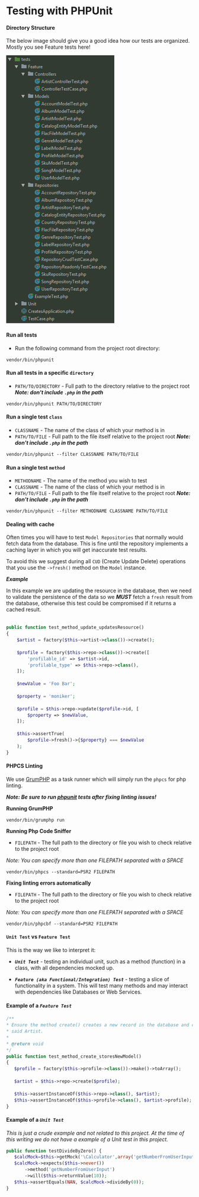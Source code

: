 # Testing with PHPUnit

#### Directory Structure
 
 The below image should give you a good idea how our tests are organized. Mostly you see Feature 
 tests here!
 
 ![](../images/tests_dir_structure.png)
 
#### Run all tests
 * Run the following command from the project root directory:
```
vendor/bin/phpunit
```

#### Run all tests in a specific `directory`
 * `PATH/TO/DIRECTORY` - Full path to the directory relative to the project root
 ***Note: don't include `.php` in the path***
```
vendor/bin/phpunit PATH/TO/DIRECTORY 
```

#### Run a single test `class`
 * `CLASSNAME` - The name of the class of which your method is in
 * `PATH/TO/FILE` - Full path to the file itself relative to the project root
 ***Note: don't include `.php` in the path***
```
vendor/bin/phpunit --filter CLASSNAME PATH/TO/FILE 
```

#### Run a single test `method`
 * `METHODNAME` - The name of the method you wish to test
 * `CLASSNAME` - The name of the class of which your method is in
 * `PATH/TO/FILE` - Full path to the file itself relative to the project root
 ***Note: don't include `.php` in the path***
``` 
vendor/bin/phpunit --filter METHODNAME CLASSNAME PATH/TO/FILE
```

#### Dealing with cache
Often times you will have to test `Model Repositories` that normally would fetch data from the 
database. This is fine until the repository implements a caching layer in which you will get
inaccurate test results.

To avoid this we suggest during all `CUD` (Create Update Delete) operations that you use the 
`->fresh()` method on the `Model` instance.

***Example***

In this example we are updating the resource in the database, then we need to validate the 
persistence of the data so we ***MUST*** fetch a `fresh` result from the database, otherwise this
test could be compromised if it returns a cached result.
 
```php

public function test_method_update_updatesResource()
{
    $artist = factory($this->artist->class())->create();

    $profile = factory($this->repo->class())->create([
        'profilable_id' => $artist->id,
        'profilable_type' => $this->repo->class(),
    ]);

    $newValue = 'Foo Bar';

    $property = 'moniker';

    $profile = $this->repo->update($profile->id, [
        $property => $newValue,
    ]);

    $this->assertTrue(
        $profile->fresh()->{$property} === $newValue
    );
}
```

#### PHPCS Linting
We use [GrumPHP](https://github.com/phpro/grumphp/blob/master/README.md) as a task runner which will simply run the 
`phpcs` for php linting.

***Note: Be sure to run [phpunit](#phpunit-run-all-tests) tests after fixing linting issues!***

**Running GrumPHP**
```
vendor/bin/grumphp run
```

**Running Php Code Sniffer**
 * `FILEPATH` - The full path to the directory or file you wish to check relative to the project root
 
 *Note: You can specify more than one FILEPATH separated with a SPACE*
```
vendor/bin/phpcs --standard=PSR2 FILEPATH
```

**Fixing linting errors automatically**
 * `FILEPATH` - The full path to the directory or file you wish to check relative to the project root
 
 *Note: You can specify more than one FILEPATH separated with a SPACE*
```
vendor/bin/phpcbf --standard=PSR2 FILEPATH 
```

#### `Unit Test` vs `Feature Test`
 
 This is the way we like to interpret it:
 
 * ***`Unit Test`*** - testing an individual unit, such as a method (function) in a class, with all 
 dependencies mocked up.
 
 * ***`Feature (aka Functional/Integration) Test`*** - testing a slice of functionality in a system. 
 This will test many methods and may interact with dependencies like Databases or Web Services.
 
 #### Example of a ***`Feature Test`***
 
 ```php
/**
* Ensure the method create() creates a new record in the database and creates a profile for
* said Artist.
*
* @return void
*/
public function test_method_create_storesNewModel()
{
    $profile = factory($this->profile->class())->make()->toArray();
    
    $artist = $this->repo->create($profile);
    
    $this->assertInstanceOf($this->repo->class(), $artist);
    $this->assertInstanceOf($this->profile->class(), $artist->profile);
}
 ```
 
 #### Example of a ***`Unit Test`***
 
 *This is just a crude example and not related to this project. At the time of this writing we do not
  have a example of a Unit test in this project.*
  
 ```php
 public function testDivideByZero() {
    $calcMock=$this->getMock('\Calculator',array('getNumberFromUserInput'));
    $calcMock->expects($this->never())
        ->method('getNumberFromUserInput')
        ->will($this->returnValue(10));
    $this->assertEquals(NAN, $calcMock->divideBy(0));
}
 ```